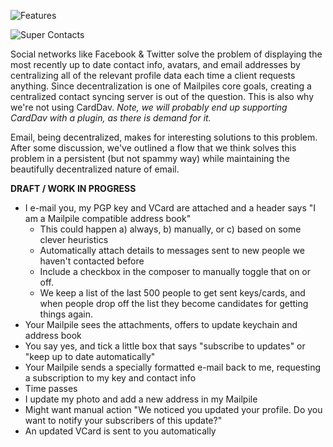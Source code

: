 ![Features](https://github.com/pagekite/Mailpile/wiki/images/page-features.png)

![Super Contacts](https://raw.github.com/wiki/pagekite/Mailpile/images/Super-Contacts.png)

Social networks like Facebook & Twitter solve the problem of displaying the most recently up to date contact info, avatars, and email addresses by centralizing all of the relevant profile data each time a client requests anything. Since decentralization is one of Mailpiles core goals, creating a centralized contact syncing server is out of the question. This is also why we're not using CardDav. _Note, we will probably end up supporting CardDav with a plugin, as there is demand for it._

Email, being decentralized, makes for interesting solutions to this problem. After some discussion, we've outlined a flow that we think solves this problem in a persistent (but not spammy way) while maintaining the beautifully decentralized nature of email.

**DRAFT / WORK IN PROGRESS**

* I e-mail you, my PGP key and VCard are attached and a header says "I am a Mailpile compatible address book"
    * This could happen a) always, b) manually, or c) based on some clever heuristics
    * Automatically attach details to messages sent to new people we haven't contacted before
    * Include a checkbox in the composer to manually toggle that on or off.
    * We keep a list of the last 500 people to get sent keys/cards, and when people drop off the list they become candidates for getting things again.
* Your Mailpile sees the attachments, offers to update keychain and address book
* You say yes, and tick a little box that says "subscribe to updates" or "keep up to date automatically"
* Your Mailpile sends a specially formatted e-mail back to me, requesting a subscription to my key and contact info
* Time passes
* I update my photo and add a new address in my Mailpile
* Might want manual action "We noticed you updated your profile. Do you want to notify your subscribers of this update?"
* An updated VCard is sent to you automatically
